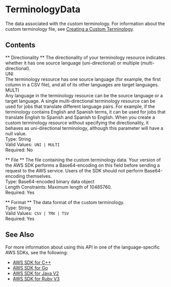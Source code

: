 # TerminologyData<a name="API_TerminologyData"></a>

The data associated with the custom terminology\. For information about the custom terminology file, see [ Creating a Custom Terminology](https://docs.aws.amazon.com/translate/latest/dg/creating-custom-terminology.html)\.

## Contents<a name="API_TerminologyData_Contents"></a>

 ** Directionality **   <a name="Translate-Type-TerminologyData-Directionality"></a>
The directionality of your terminology resource indicates whether it has one source language \(uni\-directional\) or multiple \(multi\-directional\)\.    
UNI  
The terminology resource has one source language \(for example, the first column in a CSV file\), and all of its other languages are target languages\.   
MULTI  
Any language in the terminology resource can be the source language or a target language\. A single multi\-directional terminology resource can be used for jobs that translate different language pairs\. For example, if the terminology contains English and Spanish terms, it can be used for jobs that translate English to Spanish and Spanish to English\.
When you create a custom terminology resource without specifying the directionality, it behaves as uni\-directional terminology, although this parameter will have a null value\.  
Type: String  
Valid Values:` UNI | MULTI`   
Required: No

 ** File **   <a name="Translate-Type-TerminologyData-File"></a>
The file containing the custom terminology data\. Your version of the AWS SDK performs a Base64\-encoding on this field before sending a request to the AWS service\. Users of the SDK should not perform Base64\-encoding themselves\.  
Type: Base64\-encoded binary data object  
Length Constraints: Maximum length of 10485760\.  
Required: Yes

 ** Format **   <a name="Translate-Type-TerminologyData-Format"></a>
The data format of the custom terminology\.  
Type: String  
Valid Values:` CSV | TMX | TSV`   
Required: Yes

## See Also<a name="API_TerminologyData_SeeAlso"></a>

For more information about using this API in one of the language\-specific AWS SDKs, see the following:
+  [AWS SDK for C\+\+](https://docs.aws.amazon.com/goto/SdkForCpp/translate-2017-07-01/TerminologyData) 
+  [AWS SDK for Go](https://docs.aws.amazon.com/goto/SdkForGoV1/translate-2017-07-01/TerminologyData) 
+  [AWS SDK for Java V2](https://docs.aws.amazon.com/goto/SdkForJavaV2/translate-2017-07-01/TerminologyData) 
+  [AWS SDK for Ruby V3](https://docs.aws.amazon.com/goto/SdkForRubyV3/translate-2017-07-01/TerminologyData) 